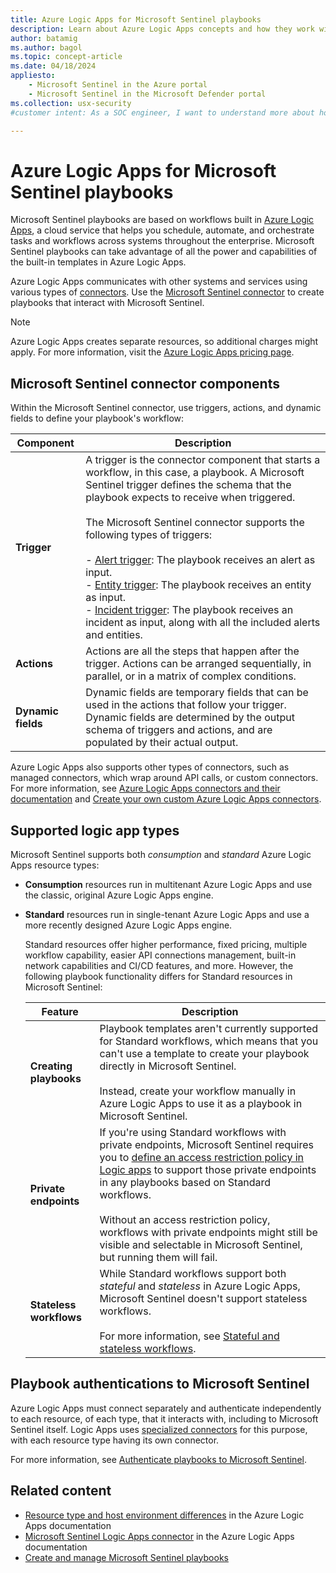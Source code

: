 ```yaml
---
title: Azure Logic Apps for Microsoft Sentinel playbooks
description: Learn about Azure Logic Apps concepts and how they work with Microsoft Sentinel playbooks.
author: batamig
ms.author: bagol
ms.topic: concept-article
ms.date: 04/18/2024
appliesto:
    - Microsoft Sentinel in the Azure portal
    - Microsoft Sentinel in the Microsoft Defender portal
ms.collection: usx-security
#customer intent: As a SOC engineer, I want to understand more about how Azure Logic Apps works with Microsoft Sentinel playbooks to help me automate threat prevention and response.

---
```


# Azure Logic Apps for Microsoft Sentinel playbooks

Microsoft Sentinel playbooks are based on workflows built in [Azure Logic Apps](/azure/logic-apps/logic-apps-overview), a cloud service that helps you schedule, automate, and orchestrate tasks and workflows across systems throughout the enterprise. Microsoft Sentinel playbooks can take advantage of all the power and capabilities of the built-in templates in Azure Logic Apps.

Azure Logic Apps communicates with other systems and services using various types of [connectors](/connectors/). Use the [Microsoft Sentinel connector](/connectors/azuresentinel/) to create playbooks that interact with Microsoft Sentinel.

> [!NOTE]
> Azure Logic Apps creates separate resources, so additional charges might apply. For more information, visit the [Azure Logic Apps pricing page](https://azure.microsoft.com/pricing/details/logic-apps/).

## Microsoft Sentinel connector components

Within the Microsoft Sentinel connector, use triggers, actions, and dynamic fields to define your playbook's workflow:

|Component  |Description  |
|---------|---------|
|**Trigger**     |   A trigger is the connector component that starts a workflow, in this case, a playbook. A Microsoft Sentinel trigger defines the schema that the playbook expects to receive when triggered. <br><br>The Microsoft Sentinel connector supports the following types of triggers: <br><br>- [Alert trigger](/connectors/azuresentinel/#triggers): The playbook receives an alert as input.<br>  - [Entity trigger](/connectors/azuresentinel/#triggers): The playbook receives an entity as input.<br>  - [Incident trigger](/connectors/azuresentinel/#triggers): The playbook receives an incident as input, along with all the included alerts and entities.      |
|**Actions**     |   Actions are all the steps that happen after the trigger. Actions can be arranged sequentially, in parallel, or in a matrix of complex conditions. |
|**Dynamic fields**     |    Dynamic fields are temporary fields that can be used in the actions that follow your trigger. Dynamic fields are determined by the output schema of triggers and actions, and are populated by their actual output.  |

Azure Logic Apps also supports other types of connectors, such as managed connectors, which wrap around API calls, or custom connectors. For more information, see [Azure Logic Apps connectors and their documentation](/connectors/connector-reference/connector-reference-logicapps-connectors) and [Create your own custom Azure Logic Apps connectors](/connectors/custom-connectors/create-logic-apps-connector).

## Supported logic app types

Microsoft Sentinel supports both *consumption* and *standard* Azure Logic Apps resource types:

- **Consumption** resources run in multitenant Azure Logic Apps and use the classic, original Azure Logic Apps engine.

- **Standard** resources run in single-tenant Azure Logic Apps and use a more recently designed Azure Logic Apps engine.

    Standard resources offer higher performance, fixed pricing, multiple workflow capability, easier API connections management, built-in network capabilities and CI/CD features, and more. However, the following playbook functionality differs for Standard resources in Microsoft Sentinel:

    |Feature  |Description  |
    |---------|---------|
    |**Creating playbooks**  | Playbook templates aren't currently supported for Standard workflows, which means that you can't use a template to create your playbook directly in Microsoft Sentinel. <br><br>Instead, create your workflow manually in Azure Logic Apps to use it as a playbook in Microsoft Sentinel.       |
    |**Private endpoints**    |   If you're using Standard workflows with private endpoints, Microsoft Sentinel requires you to [define an access restriction policy in Logic apps](../define-playbook-access-restrictions.md) to support those private endpoints in any playbooks based on Standard workflows. <br><br> Without an access restriction policy, workflows with private endpoints might still be visible and selectable in Microsoft Sentinel, but running them will fail. |
    |**Stateless workflows**    | While Standard workflows support both *stateful* and *stateless* in Azure Logic Apps, Microsoft Sentinel doesn't support stateless workflows. <br><br>For more information, see [Stateful and stateless workflows](/azure/logic-apps/single-tenant-overview-compare#stateful-and-stateless-workflows).

## Playbook authentications to Microsoft Sentinel

Azure Logic Apps must connect separately and authenticate independently to each resource, of each type, that it interacts with, including to Microsoft Sentinel itself. Logic Apps uses [specialized connectors](/connectors/connector-reference/) for this purpose, with each resource type having its own connector.

For more information, see [Authenticate playbooks to Microsoft Sentinel](../authenticate-playbooks-to-sentinel.md).

## Related content

- [Resource type and host environment differences](/azure/logic-apps/logic-apps-overview#resource-environment-differences) in the Azure Logic Apps documentation
- [Microsoft Sentinel Logic Apps connector](/connectors/azuresentinel/) in the Azure Logic Apps documentation
- [Create and manage Microsoft Sentinel playbooks](create-playbooks.md)
